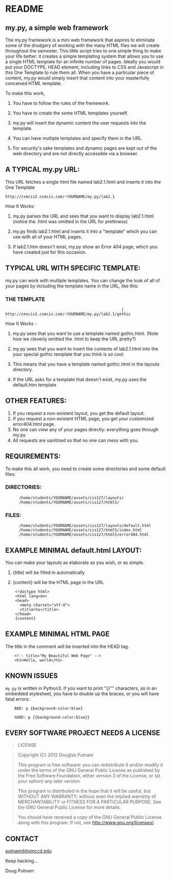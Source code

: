 # README

## my.py, a simple web framework

The my.py framework is a mini web framework that aspires to eliminate 
some of the drudgery of working with the many HTML files we will create
throughout the semester. This little script tries to one simple thing 
to make your life better: it creates a simple templating system that 
allows you to use a single HTML template for an infinite number of pages.
Ideally you would put your DOCTYPE, HEAD element, including links to
CSS and Javascript in this One Template to rule them all. When you have
a particular piece of content, my.py would simply insert that content
into your masterfully conceived HTML template. 

To make this work,

1) You have to follow the rules of the fremework.

2) You have to create the some HTML templates yourself. 

3) my.py will insert the dynamic content the user requests into the template.

4) You can have multiple templates and specify them in the URL.

5) For security's sake templates and dynamic pages are kept out of 
       the web directory and are not directly accessible via a browser.

      
## A TYPICAL my.py URL:

This URL fetches a single html file named lab2.1.html and inserts it into
the One Template

    http://csmcis2.csmcis.com/~YOURNAME/my.py/lab2.1

How It Works:

1) my.py parses the URL and sees that you want to display lab2.1.html 
       (notice the .html was omitted in the URL for prettiness)

2) my.py finds lab2.1.html and inserts it into a "template" which you
       can use with all of your HTML pages.

3) If lab2.1.htm doesn't exist, my.py show an Error 404 page, which you
       have created just for this occasion.


## TYPICAL URL WITH SPECIFIC TEMPLATE:

my.py can work with multiple templates. You can change the look of all of 
your pages by including the template name in the URL, like this:

### THE TEMPLATE
                                                       |
    http://cmscis2.csmcis.com/~YOURNAME/my.py/lab2.1/gothic

How It Works -

1) my.py sees that you want to use a template named gothic.html. (Note how we 
       cleverly omitted the .html to keep the URL pretty?)

2) my.py sees that you want to insert the contents of lab2.1.html into the
       your special gothic template that you think is so cool.

3) This means that you have a template named gothic.html in the layouts
       directory.

4) If the URL asks for a template that doesn't exist, my.py uses the
       default.htm template

## OTHER FEATURES:

1) If you request a non-existent layout, you get the default layout.
2) If you request a non-existent HTML page, you get your customized error404.html page.
3) No one can view any of your pages directly: everything goes through my.py
4) All requests are sanitized so that no one can mess with you.


## REQUIREMENTS:

To make this all work, you need to create some directories and some default files:

### DIRECTORIES:

          /home/students/YOURNAME/assets/cis127/layouts/
          /home/students/YOURNAME/assets/cis127/html5/

### FILES: 

          /home/students/YOURNAME/assets/cis127/layouts/default.html
          /home/students/YOURNAME/assets/cis127/html5/index.html
          /home/students/YOURNAME/assets/cis127/html5/error404.html

## EXAMPLE MINIMAL default.html LAYOUT:

You can make your layouts as elaborate as you wish, or as simple.

1) {title} will be filled in automatically
2) {content} will be the HTML page in the URL

        <!doctype html>
        <html lang=en>
        <head>
          <meta charset="utf-8">
          <title>%s</title> 
        </head>
        {content}

       
## EXAMPLE MINIMAL HTML PAGE

The title in the comment will be inserted into the HEAD tag. 
    
        <!-- title="My Beautiful Web Page" -->
        <h1>Hello, world</h1>

## KNOWN ISSUES

<code>my.py</code> is written in Python3. If you want to print "{}"" characters,
as in an embedded stylesheet, you have to double up the braces, or
you will have fatal errors:

        BAD: p {background-color:blue}
        
        GOOD: p {{background-color:blue}}


## EVERY SOFTWARE PROJECT NEEDS A LICENSE

> LICENSE

> Copyright (C) 2012 Douglas Putnam

> This program is free software: you can redistribute it and/or modify
> it under the terms of the GNU General Public License as published by
> the Free Software Foundation, either version 3 of the License, or
> (at your option) any later version.
> 
> This program is distributed in the hope that it will be useful,
> but WITHOUT ANY WARRANTY; without even the implied warranty of
> MERCHANTABILITY or FITNESS FOR A PARTICULAR PURPOSE.  See the
> GNU General Public License for more details.
> 
> You should have received a copy of the GNU General Public License
> along with this program.  If not, see <http://www.gnu.org/licenses/>.    

## CONTACT

putnamd@smccd.edu


Keep hacking...

Doug Putnam
